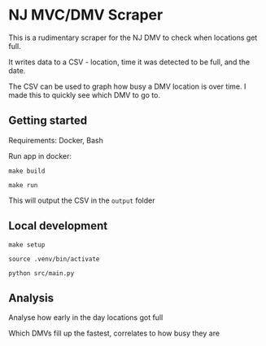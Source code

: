 # NJ MVC/DMV Scraper

This is a rudimentary scraper for the NJ DMV to check when locations get full.

It writes data to a CSV - location, time it was detected to be full, and the date. 

The CSV can be used to graph how busy a DMV location is over time. I made this to quickly see which DMV to go to.


## Getting started

Requirements: Docker, Bash

Run app in docker:

`make build`

`make run`

This will output the CSV in the `output` folder

## Local development

`make setup`

`source .venv/bin/activate`

`python src/main.py`

## Analysis

Analyse how early in the day locations got full

Which DMVs fill up the fastest, correlates to how busy they are